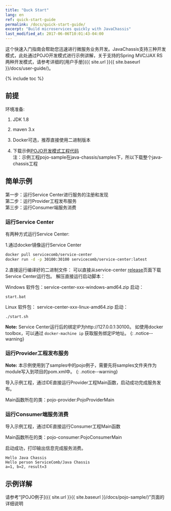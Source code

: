 ```yaml
---
title: "Quck Start"
lang: en
ref: quick-start-guide
permalink: /docs/quick-start-guide/
excerpt: "Build microservices quickly with JavaChassis"
last_modified_at: 2017-06-06T10:01:43-04:00
---
```


这个快速入门指南会帮助您迅速进行微服务业务开发。JavaChassis支持三种开发模式，此处通过POJO开发模式进行示例讲解，关于支持的Spring MVC/JAX RS两种开发模式，请参考详细的[用户手册]({{ site.url }}{{ site.baseurl }}/docs/user-guide/)。

{% include toc %}

## 前提
环境准备:

1. JDK 1.8

2. maven 3.x

3. Docker可选，推荐直接使用二进制版本

4. 下载示例[POJO开发模式工程代码](https://github.com/ServiceComb/java-chassis/archive/master.zip)    
   注：示例工程pojo-sample在java-chassis/samples下，所以下载整个java-chassis工程

## 简单示例

第一步：运行Service Center进行服务的注册和发现  
第二步：运行Provider工程发布服务  
第三步：运行Consumer端服务消费  

### 运行Service Center

有两种方式运行Service Center:

1.通过docker镜像运行Service Center

```bash
docker pull servicecomb/service-center
docker run -d -p 30100:30100 servicecomb/service-center:latest
```

2.直接运行编译好的二进制文件：
可以直接从service-center [release](https://github.com/servicecomb/service-center/releases/)页面下载Service Center运行包。
解压直接运行启动脚本：

Windows
软件包：service-center-xxx-windows-amd64.zip
启动：
```
start.bat
```

Linux
软件包： service-center-xxx-linux-amd64.zip
启动：
```
./start.sh
```

**Note:** Service Center运行后的绑定IP为http://127.0.0.1:30100。
如使用docker toolbox，可以通过 ```docker-machine ip``` 获取服务绑定IP地址。
{: .notice--warning}

### 运行Provider工程发布服务

**Note:** 本示例使用到了samples中的pojo例子，需要先将samples文件夹作为module写入到项目的pom.xml中。
{: .notice--warning}

导入示例工程，通过IDE直接运行Provider工程Main函数，启动成功完成服务发布。  

Main函数所在的类：pojo-provider:PojoProviderMain

### 运行Consumer端服务消费

导入示例工程，通过IDE直接运行Consumer工程Main函数   

Main函数所在的类：pojo-consumer:PojoConsumerMain    

启动成功，打印输出信息完成服务消费。

```
Hello Java Chassis 
Hello person ServiceComb/Java Chassis 
a=1, b=2, result=3
```  

## 示例详解

请参考“[POJO例子]({{ site.url }}{{ site.baseurl }}/docs/pojo-sample/)”页面的详细说明  

